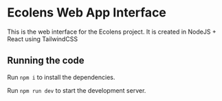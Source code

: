 
  # Ecolens Web App Interface

  This is the web interface for the Ecolens project. It is created in NodeJS + React using TailwindCSS
   
  ## Running the code

  Run `npm i` to install the dependencies.

  Run `npm run dev` to start the development server.
  
